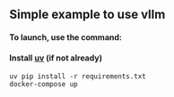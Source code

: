 ## Simple example to use vllm
#### To launch, use the command:
#### Install <a href="https://docs.astral.sh/uv">uv</a> (if not already)
<code>uv pip install -r requirements.txt</code>
</br>
<code>docker-compose up</code>